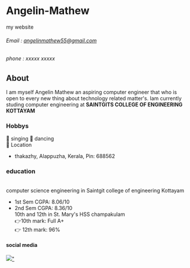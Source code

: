 # Angelin-Mathew
my website

###### Email : angelinmathew55@gmail.com
###### phone : xxxxx xxxxx

## About 
I am myself Angelin Mathew an aspiring computer engineer that who is  open to every new thing about technology related matter's. Iam currently studing computer engineering at **SAINTGITS COLLEGE OF ENGINEERING KOTTAYAM**
### Hobbys
👦 singing 
👦 dancing
 <br>
📍 Location
<br>
- thakazhy, Alappuzha, Kerala, Pin: 688562 <br>
### education 
<br> computer science engineering in Saintgit college of engineering Kottayam <br>
- 1st Sem CGPA: 8.06/10<br>
- 2nd Sem CGPA: 8.36/10<br>
10th and 12th in St. Mary's HSS champakulam <br>
👉10th mark: Full A+
<br>👉 12th mark: 96%<br>
#### social media 
<a href="https://www.instagram.com/_mr_angelin_?igsh=YXFuNnp2MHRkMnEx"><img src="icons/instagram.png">"</a>

